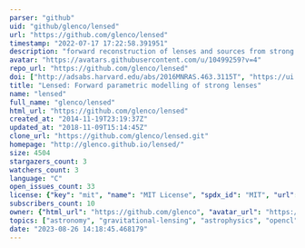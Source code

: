 ```yaml
---
parser: "github"
uid: "github/glenco/lensed"
url: "https://github.com/glenco/lensed"
timestamp: "2022-07-17 17:22:58.391951"
description: "forward reconstruction of lenses and sources from strong lensing observations"
avatar: "https://avatars.githubusercontent.com/u/10499259?v=4"
repo_url: "https://github.com/glenco/lensed"
doi: ["http://adsabs.harvard.edu/abs/2016MNRAS.463.3115T", "https://ui.adsabs.harvard.edu/abs/2015ascl.soft05026T/abstract"]
title: "Lensed: Forward parametric modelling of strong lenses"
name: "lensed"
full_name: "glenco/lensed"
html_url: "https://github.com/glenco/lensed"
created_at: "2014-11-19T23:19:37Z"
updated_at: "2018-11-09T15:14:45Z"
clone_url: "https://github.com/glenco/lensed.git"
homepage: "http://glenco.github.io/lensed/"
size: 4504
stargazers_count: 3
watchers_count: 3
language: "C"
open_issues_count: 33
license: {"key": "mit", "name": "MIT License", "spdx_id": "MIT", "url": "https://api.github.com/licenses/mit", "node_id": "MDc6TGljZW5zZTEz"}
subscribers_count: 10
owner: {"html_url": "https://github.com/glenco", "avatar_url": "https://avatars.githubusercontent.com/u/10499259?v=4", "login": "glenco", "type": "Organization"}
topics: ["astronomy", "gravitational-lensing", "astrophysics", "opencl", "gpgpu"]
date: "2023-08-26 14:18:45.468179"
---
```

